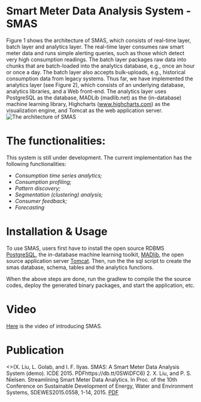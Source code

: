 Smart Meter Data Analysis System - SMAS
======================

Figure 1 shows the architecture of SMAS, which consists of real-time layer, batch layer and analytics layer. The real-time layer consumes raw smart meter data and runs simple alerting queries, such as those which detect very high consumption readings.  The batch layer packages raw data into chunks that are batch-loaded into the analytics database, e.g., once an hour or once a day.  The batch layer also accepts bulk-uploads, e.g., historical consumption data from legacy systems.  Thus far, we have implemented the analytics layer (see Figure 2), which consists of an underlying database, analytics libraries, and a Web front-end. The analytics layer uses PostgreSQL as the database,  MADLib (madlib.net) as the (in-database) machine learning library,  Highcharts (www.highcharts.com) as the visualization engine, and Tomcat as the web application server. 
![The architecture of SMAS](https://raw.githubusercontent.com/xiufengliu/SMAS/master/src/main/webapp/img/meter3.png)

The functionalities:
============================
This system is still under development. The current implementation has the following functionalities:

* *Consumption time series analytics;*
* *Consumption profiling;*
* *Pattern discovery;*
* *Segmentation (clustering) analysis;*
* *Consumer feedback;*
* *Forecasting*



Installation & Usage
===========================
To use SMAS, users first have to install the open source RDBMS [PostgreSQL](http://www.postgresql.org/), the in-database machine learning toolkit, [MADlib](www.madlib.net), the open source application server [Tomcat](http://tomcat.apache.org/). Then, run the the sql script to create the smas database, schema, tables and the analytics functions.

When the above steps are done, run the gradlew to compile the the source codes, deploy the generated binary packages, and start the application, etc.


Video
======================
[Here](https://www.youtube.com/watch?v=5717mOJSwfI&list=UU9F0rInEDHm1RiFD_R_TGMQ) is the video of introducing SMAS.

Publication
========================
 <>(X. Liu, L. Golab, and I. F. Ilyas. SMAS: A Smart Meter Data Analysis System (demo). ICDE 2015. PDFhttps://db.tt/0SWiDFC6)
2. X. Liu, and P. S. Nielsen. Streamlining Smart Meter Data Analytics. In Proc. of the 10th Conference on Sustainable Development of Energy, Water and Environment Systems, SDEWES2015.0558, 1-14, 2015. [PDF](http://orbit.dtu.dk/fedora/objects/orbit:140092/datastreams/file_707af3a3-492d-40cc-81eb-65a3b860fb90/content)
